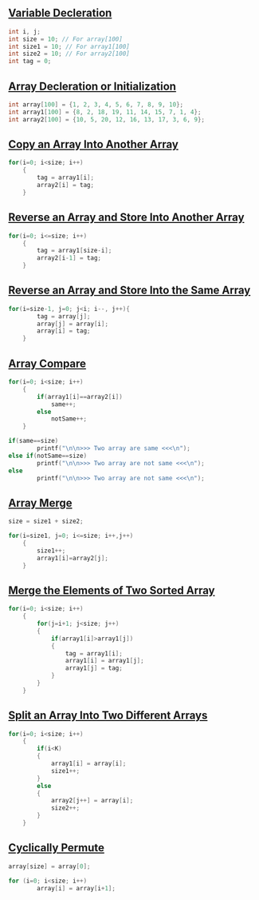## [Variable Decleration](../lab4/6.c)
```c
int i, j;
int size = 10; // For array[100]
int size1 = 10; // For array1[100]
int size2 = 10; // For array2[100]
int tag = 0;
```
## [Array Decleration or Initialization](../lab4/6.c)
```c
int array[100] = {1, 2, 3, 4, 5, 6, 7, 8, 9, 10};
int array1[100] = {8, 2, 18, 19, 11, 14, 15, 7, 1, 4};
int array2[100] = {10, 5, 20, 12, 16, 13, 17, 3, 6, 9};
```

## [Copy an Array Into Another Array](../lab4/1.c)
```c
for(i=0; i<size; i++)
    {
        tag = array1[i];
        array2[i] = tag;
    }
```

## [Reverse an Array and Store Into Another Array](../lab4/2.c)
```c
for(i=0; i<=size; i++)
    {
        tag = array1[size-i];
        array2[i-1] = tag;
    }
```

## [Reverse an Array and Store Into the Same Array](../lab4/3.c)
```c
for(i=size-1, j=0; j<i; i--, j++){
        tag = array[j];
        array[j] = array[i];
        array[i] = tag;
    }
```

## [Array Compare](../lab4/4.c)
```c
for(i=0; i<size; i++)
    {
        if(array1[i]==array2[i])
            same++;
        else
            notSame++;
    }

if(same==size)
        printf("\n\n>>> Two array are same <<<\n");
else if(notSame==size)
        printf("\n\n>>> Two array are not same <<<\n");
else
        printf("\n\n>>> Two array are not same <<<\n");
```

## [Array Merge](../lab4/5.c)
```c
size = size1 + size2;

for(i=size1, j=0; i<=size; i++,j++)
    {
        size1++;
        array1[i]=array2[j];
    }
```

## [Merge the Elements of Two Sorted Array](../lab4/6.c)
```c
for(i=0; i<size; i++)
    {
        for(j=i+1; j<size; j++)
        {
            if(array1[i]>array1[j])
            {
                tag = array1[i];
                array1[i] = array1[j];
                array1[j] = tag;
            }
        }
    }
```

## [Split an Array Into Two Different Arrays](../lab4/7.c)
```c
for(i=0; i<size; i++)
    {
        if(i<K)
        {
            array1[i] = array[i];
            size1++;
        }
        else
        {
            array2[j++] = array[i];
            size2++;
        }
    }
```

## [Cyclically Permute](../lab4/8.c)
```c
array[size] = array[0];

for (i=0; i<size; i++)
        array[i] = array[i+1];
```
